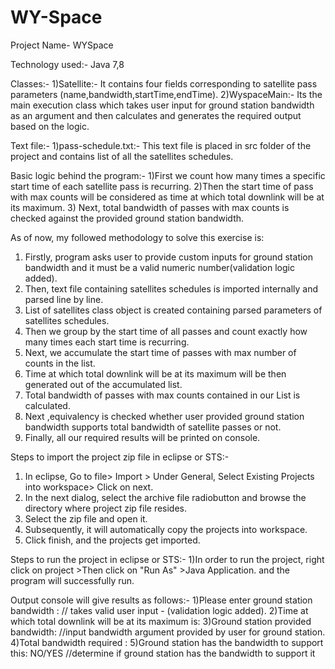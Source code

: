# WY-Space


Project Name- WYSpace

Technology used:- Java 7,8

Classes:-
1)Satellite:- It contains four fields corresponding to satellite pass parameters (name,bandwidth,startTime,endTime).
2)WyspaceMain:- Its the main execution class which takes user input for ground station bandwidth as an argument and then calculates and generates the required output based on the logic.

Text file:- 
1)pass-schedule.txt:- This text file is placed in src folder of the project and contains list of all the satellites schedules.

Basic logic behind the program:-
 1)First we count how many times a specific start time of each satellite pass is recurring.
 2)Then the start time of pass with max counts will be considered as time at which total downlink will be at its maximum.
 3) Next, total bandwidth of passes with max counts is checked against the provided ground station bandwidth.

As of now, my followed methodology to solve this exercise is:
1) Firstly, program asks user to provide custom inputs for ground station bandwidth and it must be a valid numeric number(validation logic added).
2) Then, text file containing satellites schedules is imported internally and parsed line by line.
3) List of satellites class object is created containing parsed parameters of satellites schedules.
4) Then we group by the start time of all passes and count exactly how many times each start time is recurring.
5) Next, we accumulate the start time of passes with max number of counts in the list.
7) Time at which total downlink will be at its maximum will be then generated out of the accumulated list.
8) Total bandwidth of passes with max counts contained in our List is calculated.
9) Next ,equivalency is checked whether user provided ground station bandwidth supports total bandwidth of satellite passes or not.
10) Finally, all our required results will be printed on console.


Steps to import the project zip file in eclipse or STS:-
1) In eclipse, Go to file> Import > Under General, Select Existing Projects into workspace> Click on next.
2) In the next dialog, select the archive file radiobutton and browse the directory where project zip file resides.
3) Select the zip file and open it.
4) Subsequently, it will automatically copy the projects into workspace. 
5) Click finish, and the projects get imported.


Steps to run the project in eclipse or STS:-
1)In order to run the project, right click on project >Then click on "Run As" >Java Application. and the program will successfully run.

Output console will give results as follows:-
 1)Please enter ground station bandwidth : // takes valid user input - (validation logic added).
 2)Time at which total downlink will be at its maximum is:
 3)Ground station provided bandwidth: //input bandwidth argument provided by user for ground station. 
 4)Total bandwidth required : 
 5)Ground station has the bandwidth to support this: NO/YES //determine if ground station has the bandwidth to support it
